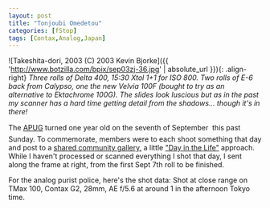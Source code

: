 ```yaml
---
layout: post
title: "Tonjoubi Omedetou"
categories: [fStop]
tags: [Contax,Analog,Japan]
---
```



![Takeshita-dori, 2003 (C) 2003 Kevin Bjorke]({{ 'http://www.botzilla.com/bpix/sep03zj-36.jpg' | absolute_url }}){: .align-right}
<i>Three rolls of Delta 400, 15:30 Xtol 1+1 for ISO 800. Two rolls of E-6 back from Calypso, one the new Velvia 100F (bought to try as an alternative to Ektachrome 100G). The slides look luscious but as in the past my scanner has a hard time getting detail from the shadows... though it's in there!</i>

The <a href="http://www.apug.org/">APUG</a> turned one year old on the seventh of September &#151; this past Sunday. To commemorate, members were to each shoot something that day and post to a <a href="http://www.apug.org/site/main/album_cat.php?cat_id=8">shared community gallery,</a> a little <a href="http://www.againstallodds.com/">"Day in the Life"</a> approach. While I haven't processed or scanned everything I shot that day, I sent along the frame at right, from the first Sept 7th roll to be finished.

For the analog purist police, here's the shot data: Shot at close range on TMax 100, Contax G2, 28mm, AE f/5.6 at around 1 in the afternoon Tokyo time.
